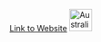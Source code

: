 [Link to Website](https://nicholaslockedeveloper.me/)
[<img alt="Australian Anmals Site Gif" width="40px" src="images/australianAnimalsGif.gif" />](https://nicholaslockedeveloper.me/index.html)
